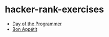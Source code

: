 # hacker-rank-exercises

* [Day of the Programmer](https://www.hackerrank.com/challenges/day-of-the-programmer) 
* [Bon Appétit](https://www.hackerrank.com/challenges/bon-appetit)
